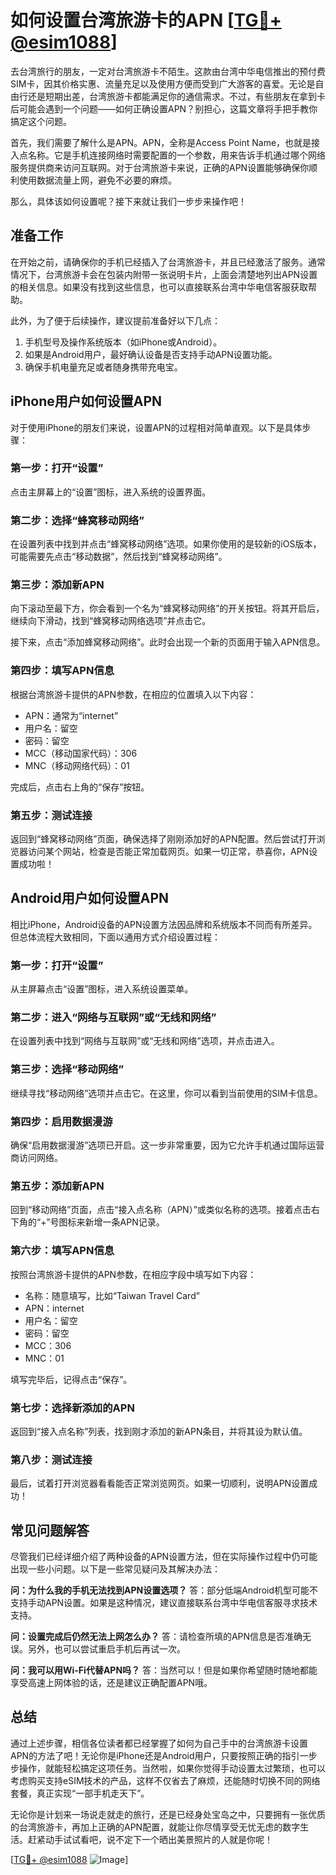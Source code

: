 # 如何设置台湾旅游卡的APN [[TG💪+ @esim1088](https://t.me/s/esim1088)]

去台湾旅行的朋友，一定对台湾旅游卡不陌生。这款由台湾中华电信推出的预付费SIM卡，因其价格实惠、流量充足以及使用方便而受到广大游客的喜爱。无论是自由行还是短期出差，台湾旅游卡都能满足你的通信需求。不过，有些朋友在拿到卡后可能会遇到一个问题——如何正确设置APN？别担心，这篇文章将手把手教你搞定这个问题。

首先，我们需要了解什么是APN。APN，全称是Access Point Name，也就是接入点名称。它是手机连接网络时需要配置的一个参数，用来告诉手机通过哪个网络服务提供商来访问互联网。对于台湾旅游卡来说，正确的APN设置能够确保你顺利使用数据流量上网，避免不必要的麻烦。

那么，具体该如何设置呢？接下来就让我们一步步来操作吧！

## 准备工作

在开始之前，请确保你的手机已经插入了台湾旅游卡，并且已经激活了服务。通常情况下，台湾旅游卡会在包装内附带一张说明卡片，上面会清楚地列出APN设置的相关信息。如果没有找到这些信息，也可以直接联系台湾中华电信客服获取帮助。

此外，为了便于后续操作，建议提前准备好以下几点：
1. 手机型号及操作系统版本（如iPhone或Android）。
2. 如果是Android用户，最好确认设备是否支持手动APN设置功能。
3. 确保手机电量充足或者随身携带充电宝。

## iPhone用户如何设置APN

对于使用iPhone的朋友们来说，设置APN的过程相对简单直观。以下是具体步骤：

### 第一步：打开“设置”
点击主屏幕上的“设置”图标，进入系统的设置界面。

### 第二步：选择“蜂窝移动网络”
在设置列表中找到并点击“蜂窝移动网络”选项。如果你使用的是较新的iOS版本，可能需要先点击“移动数据”，然后找到“蜂窝移动网络”。

### 第三步：添加新APN
向下滚动至最下方，你会看到一个名为“蜂窝移动网络”的开关按钮。将其开启后，继续向下滑动，找到“蜂窝移动网络选项”并点击它。

接下来，点击“添加蜂窝移动网络”。此时会出现一个新的页面用于输入APN信息。

### 第四步：填写APN信息
根据台湾旅游卡提供的APN参数，在相应的位置填入以下内容：
- APN：通常为“internet”
- 用户名：留空
- 密码：留空
- MCC（移动国家代码）：306
- MNC（移动网络代码）：01

完成后，点击右上角的“保存”按钮。

### 第五步：测试连接
返回到“蜂窝移动网络”页面，确保选择了刚刚添加好的APN配置。然后尝试打开浏览器访问某个网站，检查是否能正常加载网页。如果一切正常，恭喜你，APN设置成功啦！

## Android用户如何设置APN

相比iPhone，Android设备的APN设置方法因品牌和系统版本不同而有所差异。但总体流程大致相同，下面以通用方式介绍设置过程：

### 第一步：打开“设置”
从主屏幕点击“设置”图标，进入系统设置菜单。

### 第二步：进入“网络与互联网”或“无线和网络”
在设置列表中找到“网络与互联网”或“无线和网络”选项，并点击进入。

### 第三步：选择“移动网络”
继续寻找“移动网络”选项并点击它。在这里，你可以看到当前使用的SIM卡信息。

### 第四步：启用数据漫游
确保“启用数据漫游”选项已开启。这一步非常重要，因为它允许手机通过国际运营商访问网络。

### 第五步：添加新APN
回到“移动网络”页面，点击“接入点名称（APN）”或类似名称的选项。接着点击右下角的“+”号图标来新增一条APN记录。

### 第六步：填写APN信息
按照台湾旅游卡提供的APN参数，在相应字段中填写如下内容：
- 名称：随意填写，比如“Taiwan Travel Card”
- APN：internet
- 用户名：留空
- 密码：留空
- MCC：306
- MNC：01

填写完毕后，记得点击“保存”。

### 第七步：选择新添加的APN
返回到“接入点名称”列表，找到刚才添加的新APN条目，并将其设为默认值。

### 第八步：测试连接
最后，试着打开浏览器看看能否正常浏览网页。如果一切顺利，说明APN设置成功！

## 常见问题解答

尽管我们已经详细介绍了两种设备的APN设置方法，但在实际操作过程中仍可能出现一些小问题。以下是一些常见疑问及其解决办法：

**问：为什么我的手机无法找到APN设置选项？**
答：部分低端Android机型可能不支持手动APN设置。如果是这种情况，建议直接联系台湾中华电信客服寻求技术支持。

**问：设置完成后仍然无法上网怎么办？**
答：请检查所填的APN信息是否准确无误。另外，也可以尝试重启手机后再试一次。

**问：我可以用Wi-Fi代替APN吗？**
答：当然可以！但是如果你希望随时随地都能享受高速上网体验的话，还是建议正确配置APN哦。

## 总结

通过上述步骤，相信各位读者都已经掌握了如何为自己手中的台湾旅游卡设置APN的方法了吧！无论你是iPhone还是Android用户，只要按照正确的指引一步步操作，就能轻松搞定这项任务。当然啦，如果你觉得手动设置太过繁琐，也可以考虑购买支持eSIM技术的产品，这样不仅省去了麻烦，还能随时切换不同的网络套餐，真正实现“一部手机走天下”。

无论你是计划来一场说走就走的旅行，还是已经身处宝岛之中，只要拥有一张优质的台湾旅游卡，再加上正确的APN配置，就能让你尽情享受无忧无虑的数字生活。赶紧动手试试看吧，说不定下一个晒出美景照片的人就是你呢！

[[TG💪+ @esim1088](https://t.me/s/esim1088) ![Image](https://i.postimg.cc/4NQfJmqS/Snipaste-2025-05-13-00-14-12.png)]